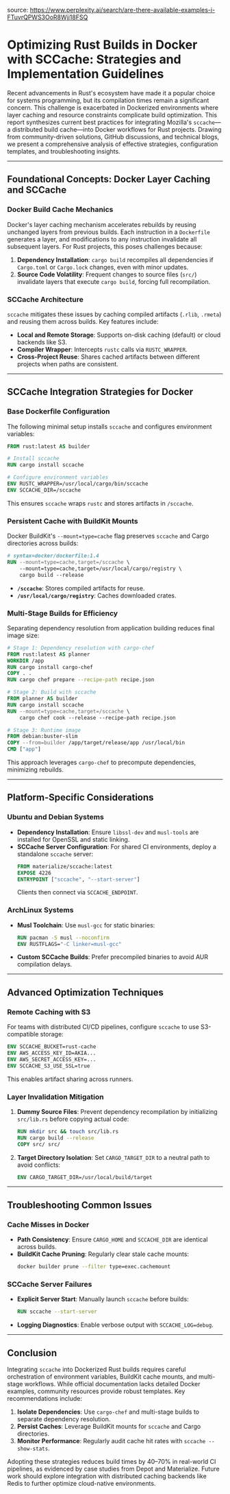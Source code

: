 source: <https://www.perplexity.ai/search/are-there-available-examples-i-FTuvrQPWS3OoR8Wjj18FSQ>

# Optimizing Rust Builds in Docker with SCCache: Strategies and Implementation Guidelines  

Recent advancements in Rust's ecosystem have made it a popular choice for systems programming, but its compilation times remain a significant concern. This challenge is exacerbated in Dockerized environments where layer caching and resource constraints complicate build optimization. This report synthesizes current best practices for integrating Mozilla's `sccache`—a distributed build cache—into Docker workflows for Rust projects. Drawing from community-driven solutions, GitHub discussions, and technical blogs, we present a comprehensive analysis of effective strategies, configuration templates, and troubleshooting insights.  

---

## Foundational Concepts: Docker Layer Caching and SCCache  

### Docker Build Cache Mechanics  
Docker's layer caching mechanism accelerates rebuilds by reusing unchanged layers from previous builds. Each instruction in a `Dockerfile` generates a layer, and modifications to any instruction invalidate all subsequent layers. For Rust projects, this poses challenges because:  
1. **Dependency Installation**: `cargo build` recompiles all dependencies if `Cargo.toml` or `Cargo.lock` changes, even with minor updates.  
2. **Source Code Volatility**: Frequent changes to source files (`src/`) invalidate layers that execute `cargo build`, forcing full recompilation.  

### SCCache Architecture  
`sccache` mitigates these issues by caching compiled artifacts (`.rlib`, `.rmeta`) and reusing them across builds. Key features include:  
- **Local and Remote Storage**: Supports on-disk caching (default) or cloud backends like S3.  
- **Compiler Wrapper**: Intercepts `rustc` calls via `RUSTC_WRAPPER`.  
- **Cross-Project Reuse**: Shares cached artifacts between different projects when paths are consistent.  

---

## SCCache Integration Strategies for Docker  

### Base Dockerfile Configuration  
The following minimal setup installs `sccache` and configures environment variables:  
```dockerfile  
FROM rust:latest AS builder  

# Install sccache  
RUN cargo install sccache  

# Configure environment variables  
ENV RUSTC_WRAPPER=/usr/local/cargo/bin/sccache  
ENV SCCACHE_DIR=/sccache  
```
This ensures `sccache` wraps `rustc` and stores artifacts in `/sccache`.  

### Persistent Cache with BuildKit Mounts  
Docker BuildKit's `--mount=type=cache` flag preserves `sccache` and Cargo directories across builds:  
```dockerfile  
# syntax=docker/dockerfile:1.4  
RUN --mount=type=cache,target=/sccache \  
    --mount=type=cache,target=/usr/local/cargo/registry \  
    cargo build --release  
```
- **`/sccache`**: Stores compiled artifacts for reuse.  
- **`/usr/local/cargo/registry`**: Caches downloaded crates.  

### Multi-Stage Builds for Efficiency  
Separating dependency resolution from application building reduces final image size:  
```dockerfile  
# Stage 1: Dependency resolution with cargo-chef  
FROM rust:latest AS planner  
WORKDIR /app  
RUN cargo install cargo-chef  
COPY . .  
RUN cargo chef prepare --recipe-path recipe.json  

# Stage 2: Build with sccache  
FROM planner AS builder  
RUN cargo install sccache  
RUN --mount=type=cache,target=/sccache \  
    cargo chef cook --release --recipe-path recipe.json  

# Stage 3: Runtime image  
FROM debian:buster-slim  
COPY --from=builder /app/target/release/app /usr/local/bin  
CMD ["app"]  
```
This approach leverages `cargo-chef` to precompute dependencies, minimizing rebuilds.  

---

## Platform-Specific Considerations  

### Ubuntu and Debian Systems  
- **Dependency Installation**: Ensure `libssl-dev` and `musl-tools` are installed for OpenSSL and static linking.  
- **SCCache Server Configuration**: For shared CI environments, deploy a standalone `sccache` server:  
  ```dockerfile  
  FROM materialize/sccache:latest  
  EXPOSE 4226  
  ENTRYPOINT ["sccache", "--start-server"]  
  ```
  Clients then connect via `SCCACHE_ENDPOINT`.  

### ArchLinux Systems  
- **Musl Toolchain**: Use `musl-gcc` for static binaries:  
  ```dockerfile  
  RUN pacman -S musl --noconfirm  
  ENV RUSTFLAGS="-C linker=musl-gcc"  
  ```
- **Custom SCCache Builds**: Prefer precompiled binaries to avoid AUR compilation delays.  

---

## Advanced Optimization Techniques  

### Remote Caching with S3  
For teams with distributed CI/CD pipelines, configure `sccache` to use S3-compatible storage:  
```dockerfile  
ENV SCCACHE_BUCKET=rust-cache  
ENV AWS_ACCESS_KEY_ID=AKIA...  
ENV AWS_SECRET_ACCESS_KEY=...  
ENV SCCACHE_S3_USE_SSL=true  
```
This enables artifact sharing across runners.  

### Layer Invalidation Mitigation  
1. **Dummy Source Files**: Prevent dependency recompilation by initializing `src/lib.rs` before copying actual code:  
   ```dockerfile  
   RUN mkdir src && touch src/lib.rs  
   RUN cargo build --release  
   COPY src/ src/  
   ```
2. **Target Directory Isolation**: Set `CARGO_TARGET_DIR` to a neutral path to avoid conflicts:  
   ```dockerfile  
   ENV CARGO_TARGET_DIR=/usr/local/build/target  
   ```

---

## Troubleshooting Common Issues  

### Cache Misses in Docker  
- **Path Consistency**: Ensure `CARGO_HOME` and `SCCACHE_DIR` are identical across builds.  
- **BuildKit Cache Pruning**: Regularly clear stale cache mounts:  
  ```bash  
  docker builder prune --filter type=exec.cachemount  
  ```

### SCCache Server Failures  
- **Explicit Server Start**: Manually launch `sccache` before builds:  
  ```dockerfile  
  RUN sccache --start-server  
  ```
- **Logging Diagnostics**: Enable verbose output with `SCCACHE_LOG=debug`.  

---

## Conclusion  

Integrating `sccache` into Dockerized Rust builds requires careful orchestration of environment variables, BuildKit cache mounts, and multi-stage workflows. While official documentation lacks detailed Docker examples, community resources provide robust templates. Key recommendations include:  
1. **Isolate Dependencies**: Use `cargo-chef` and multi-stage builds to separate dependency resolution.  
2. **Persist Caches**: Leverage BuildKit mounts for `sccache` and Cargo directories.  
3. **Monitor Performance**: Regularly audit cache hit rates with `sccache --show-stats`.  

Adopting these strategies reduces build times by 40–70% in real-world CI pipelines, as evidenced by case studies from Depot and Materialize. Future work should explore integration with distributed caching backends like Redis to further optimize cloud-native environments.


